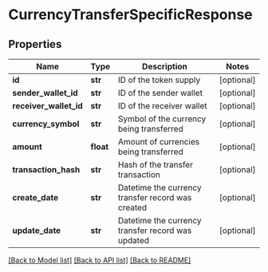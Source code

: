 # CurrencyTransferSpecificResponse

## Properties
Name | Type | Description | Notes
------------ | ------------- | ------------- | -------------
**id** | **str** | ID of the token supply | [optional] 
**sender_wallet_id** | **str** | ID of the sender wallet | [optional] 
**receiver_wallet_id** | **str** | ID of the receiver wallet | [optional] 
**currency_symbol** | **str** | Symbol of the currency being transferred | [optional] 
**amount** | **float** | Amount of currencies being transferred | [optional] 
**transaction_hash** | **str** | Hash of the transfer transaction | [optional] 
**create_date** | **str** | Datetime the currency transfer record was created | [optional] 
**update_date** | **str** | Datetime the currency transfer record was updated | [optional] 

[[Back to Model list]](../README.md#documentation-for-models) [[Back to API list]](../README.md#documentation-for-api-endpoints) [[Back to README]](../README.md)


